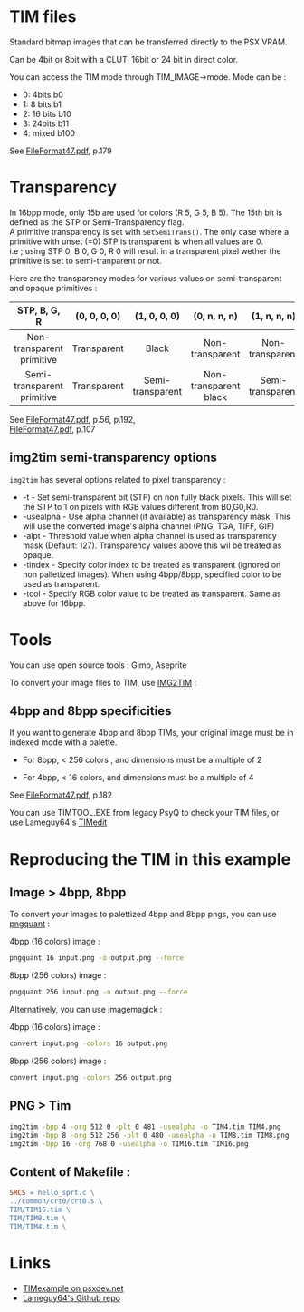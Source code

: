 # TIM files

Standard bitmap images that can be transferred directly to the PSX VRAM.

Can be 4bit or 8bit with a CLUT, 16bit or 24 bit in direct color.

You can access the TIM mode through TIM_IMAGE->mode. 
Mode can be :

  * 0: 4bits   b0
  * 1: 8 bits  b1
  * 2: 16 bits b10
  * 3: 24bits  b11
  * 4: mixed   b100

See [FileFormat47.pdf](http://psx.arthus.net/sdk/Psy-Q/DOCS/FileFormat47.pdf), p.179

# Transparency

In 16bpp mode, only 15b are used for colors (R 5, G 5, B 5). The 15th bit is defined as the STP or Semi-Transparency flag.  
A primitive transparency is set with `SetSemiTrans()`.  The only case where a primitive with unset (=0) STP is transparent is when all values are 0.  
i.e ; using STP 0, B 0, G 0, R 0 will result in a transparent pixel wether the primitive is set to semi-tranparent or not.  

Here are the transparency modes for various values on semi-transparent and opaque primitives :

 | STP, B, G, R | (0, 0, 0, 0) | (1, 0, 0, 0) | (0, n, n, n) | (1, n, n, n) |
 | :-: | :-: | :-: | :-: | :-: |
 | Non-transparent primitive | Transparent | Black | Non-transparent |  Non-transparent |  
 | Semi-transparent primitive | Transparent | Semi-transparent  | Non-transparent black |  Semi-transparent  |  

See [FileFormat47.pdf](http://psx.arthus.net/sdk/Psy-Q/DOCS/FileFormat47.pdf), p.56, p.192,   
[FileFormat47.pdf](http://psx.arthus.net/sdk/Psy-Q/DOCS/LibOver47.pdf), p.107

## img2tim semi-transparency options

`img2tim` has several options related to pixel transparency :  

 * -t            - Set semi-transparent bit (STP) on non fully black pixels. This will set the STP to 1 on pixels with RGB values different from B0,G0,R0.
 * -usealpha     - Use alpha channel (if available) as transparency mask. This will use the converted image's alpha channel (PNG, TGA, TIFF, GIF)
 * -alpt <value> - Threshold value when alpha channel is used as transparency mask (Default: 127). Transparency values above this wil be treated as opaque.
 * -tindex <col> - Specify color index to be treated as transparent (ignored on non palletized images). When using 4bpp/8bpp, specified color to be used as transparent.
 * -tcol <r g b> - Specify RGB color value to be treated as transparent. Same as above for 16bpp.

# Tools

You can use open source tools : Gimp, Aseprite

To convert your image files to TIM, use [IMG2TIM](https://github.com/Lameguy64/img2tim) :

## 4bpp and 8bpp specificities 

If you want to generate 4bpp and 8bpp TIMs, your original image must be in indexed mode with a palette.

  * For 8bpp, < 256 colors , and dimensions must be a multiple of 2

  * For 4bpp, < 16 colors, and dimensions must be a multiple of 4
  
See [FileFormat47.pdf](http://psx.arthus.net/sdk/Psy-Q/DOCS/FileFormat47.pdf), p.182

You can use TIMTOOL.EXE from legacy PsyQ to check your TIM files, or use Lameguy64's [TIMedit](https://github.com/Lameguy64/TIMedit)

# Reproducing the TIM in this example

## Image > 4bpp, 8bpp

To convert your images to palettized 4bpp and 8bpp pngs, you can use [pngquant](https://pngquant.org/) :

4bpp (16 colors) image :

```bash
pngquant 16 input.png -o output.png --force 
```
8bpp (256 colors) image :

```bash
pngquant 256 input.png -o output.png --force 
```
 
Alternatively, you can use imagemagick :

4bpp (16 colors) image :

```bash
convert input.png -colors 16 output.png 
```
8bpp (256 colors) image :

```bash
convert input.png -colors 256 output.png
```

## PNG > Tim

```bash
img2tim -bpp 4 -org 512 0 -plt 0 481 -usealpha -o TIM4.tim TIM4.png 
img2tim -bpp 8 -org 512 256 -plt 0 480 -usealpha -o TIM8.tim TIM8.png 
img2tim -bpp 16 -org 768 0 -usealpha -o TIM16.tim TIM16.png 
```
## Content of Makefile :

```mk
SRCS = hello_sprt.c \
../common/crt0/crt0.s \
TIM/TIM16.tim \
TIM/TIM8.tim \
TIM/TIM4.tim \
```

# Links 

  * [TIMexample on psxdev.net](http://www.psxdev.net/forum/viewtopic.php?f=64&t=313)
  * [Lameguy64's Github repo](https://github.com/Lameguy64)
